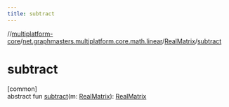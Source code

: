 ```yaml
---
title: subtract
---
```

//[multiplatform-core](../../../index.html)/[net.graphmasters.multiplatform.core.math.linear](../index.html)/[RealMatrix](index.html)/[subtract](subtract.html)



# subtract



[common]\
abstract fun [subtract](subtract.html)(m: [RealMatrix](index.html)): [RealMatrix](index.html)




